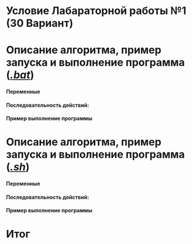 ﻿# Условие Лабараторной работы №1 (30 Вариант)

# Описание алгоритма, пример запуска и выполнение программа ([_.bat_](https://github.com/iis-32170x/RPIIS/blob/%D0%A8%D0%B0%D1%80%D0%BE%D0%B2_%D0%A4/lab30.bat)) 

#### Переменные

#### Последовательность действий:

#### Пример выполнение программы

# Описание алгоритма, пример запуска и выполнение программа ([_.sh_](https://github.com/iis-32170x/RPIIS/blob/%D0%A8%D0%B0%D1%80%D0%BE%D0%B2_%D0%A4/lab30.bat)) 

#### Переменные

#### Последовательность действий:

#### Пример выполнение программы



# Итог
